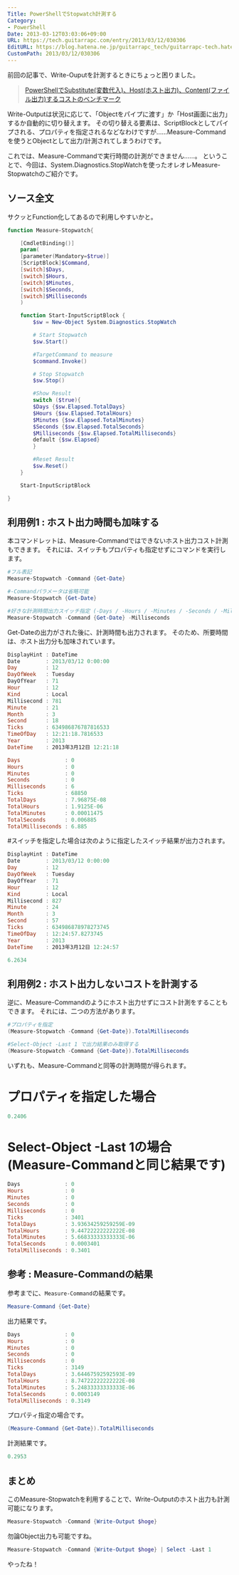```yaml
---
Title: PowerShellでStopwatch計測する
Category:
- PowerShell
Date: 2013-03-12T03:03:06+09:00
URL: https://tech.guitarrapc.com/entry/2013/03/12/030306
EditURL: https://blog.hatena.ne.jp/guitarrapc_tech/guitarrapc-tech.hatenablog.com/atom/entry/11696248318757675546
CustomPath: 2013/03/12/030306
---
```


前回の記事で、Write-Ouputを計測するときにちょっと困りました。

<blockquote><a href="http://guitarrapc.wordpress.com/2013/03/11/powershell%e3%81%a7substitute%e5%a4%89%e6%95%b0%e4%bb%a3%e5%85%a5%e3%80%81host%e3%83%9b%e3%82%b9%e3%83%88%e5%87%ba%e5%8a%9b%e3%80%81content%e3%83%95%e3%82%a1%e3%82%a4%e3%83%ab%e5%87%ba%e5%8a%9b/" target="_blank">PowerShellでSubstitute(変数代入)、Host(ホスト出力)、Content(ファイル出力)するコストのベンチマーク</a></blockquote>

Write-Outputは状況に応じて、「Objectをパイプに渡す」か「Host画面に出力」するか自動的に切り替えます。
その切り替える要素は、ScriptBlockとしてパイプされる、プロパティを指定されるなどなわけですが……Measure-Commandを使うとObjectとして出力/計測されてしまうわけです。

これでは、Measure-Commandで実行時間の計測ができません……。
ということで、今回は、System.Diagnostics.StopWatchを使ったオレオレMeasure-Stopwatchのご紹介です。




## ソース全文
サクッとFunction化してあるので利用しやすいかと。
```ps1
function Measure-Stopwatch{

    [CmdletBinding()]
    param(
    [parameter(Mandatory=$true)]
    [ScriptBlock]$Command,
    [switch]$Days,
    [switch]$Hours,
    [switch]$Minutes,
    [switch]$Seconds,
    [switch]$Milliseconds
    )

    function Start-InputScriptBlock {
        $sw = New-Object System.Diagnostics.StopWatch

        # Start Stopwatch
        $sw.Start()

        #TargetCommand to measure
        $command.Invoke()

        # Stop Stopwatch
        $sw.Stop()

        #Show Result
        switch ($true){
        $Days {$sw.Elapsed.TotalDays}
        $Hours {$sw.Elapsed.TotalHours}
        $Minutes {$sw.Elapsed.TotalMinutes}
        $Seconds {$sw.Elapsed.TotalSeconds}
        $Milliseconds {$sw.Elapsed.TotalMilliseconds}
        default {$sw.Elapsed}
        }

        #Reset Result
        $sw.Reset()
    }

    Start-InputScriptBlock

}
```


## 利用例1 : ホスト出力時間も加味する
本コマンドレットは、Measure-Commandではできないホスト出力コスト計測もできます。
それには、スイッチもプロパティも指定せずにコマンドを実行します。
```ps1
#フル表記
Measure-Stopwatch -Command {Get-Date}

#-Commandパラメータは省略可能
Measure-Stopwatch {Get-Date}

#好きな計測時間出力スイッチ指定 (-Days / -Hours / -Minutes / -Seconds / -Milliseconds)
Measure-Stopwatch -Command {Get-Date} -Milliseconds
```


Get-Dateの出力がされた後に、計測時間も出力されます。
そのため、所要時間は、ホスト出力分も加味されています。
```ps1
DisplayHint : DateTime
Date        : 2013/03/12 0:00:00
Day         : 12
DayOfWeek   : Tuesday
DayOfYear   : 71
Hour        : 12
Kind        : Local
Millisecond : 781
Minute      : 21
Month       : 3
Second      : 18
Ticks       : 634986876787816533
TimeOfDay   : 12:21:18.7816533
Year        : 2013
DateTime    : 2013年3月12日 12:21:18

Days              : 0
Hours             : 0
Minutes           : 0
Seconds           : 0
Milliseconds      : 6
Ticks             : 68850
TotalDays         : 7.96875E-08
TotalHours        : 1.9125E-06
TotalMinutes      : 0.00011475
TotalSeconds      : 0.006885
TotalMilliseconds : 6.885

```


#スイッチを指定した場合は次のように指定したスイッチ結果が出力されます。
```ps1
DisplayHint : DateTime
Date        : 2013/03/12 0:00:00
Day         : 12
DayOfWeek   : Tuesday
DayOfYear   : 71
Hour        : 12
Kind        : Local
Millisecond : 827
Minute      : 24
Month       : 3
Second      : 57
Ticks       : 634986878978273745
TimeOfDay   : 12:24:57.8273745
Year        : 2013
DateTime    : 2013年3月12日 12:24:57

6.2634
```


## 利用例2 : ホスト出力しないコストを計測する
逆に、Measure-Commandのようにホスト出力せずにコスト計測をすることもできます。
それには、二つの方法があります。
```ps1
#プロパティを指定
(Measure-Stopwatch -Command {Get-Date}).TotalMilliseconds

#Select-Object -Last 1 で出力結果のみ取得する
(Measure-Stopwatch -Command {Get-Date}).TotalMilliseconds
```


いずれも、Measure-Commandと同等の計測時間が得られます。

# プロパティを指定した場合
```ps1
0.2406
```


# Select-Object -Last 1の場合 (Measure-Commandと同じ結果です)
```ps1
Days              : 0
Hours             : 0
Minutes           : 0
Seconds           : 0
Milliseconds      : 0
Ticks             : 3401
TotalDays         : 3.93634259259259E-09
TotalHours        : 9.44722222222222E-08
TotalMinutes      : 5.66833333333333E-06
TotalSeconds      : 0.0003401
TotalMilliseconds : 0.3401
```


## 参考 : Measure-Commandの結果
参考までに、`Measure-Command`の結果です。
```ps1
Measure-Command {Get-Date}
```


出力結果です。
```ps1
Days              : 0
Hours             : 0
Minutes           : 0
Seconds           : 0
Milliseconds      : 0
Ticks             : 3149
TotalDays         : 3.64467592592593E-09
TotalHours        : 8.74722222222222E-08
TotalMinutes      : 5.24833333333333E-06
TotalSeconds      : 0.0003149
TotalMilliseconds : 0.3149
```


プロパティ指定の場合です。
```ps1
(Measure-Command {Get-Date}).TotalMilliseconds
```


計測結果です。
```ps1
0.2953
```


## まとめ
このMeasure-Stopwatchを利用することで、Write-Outputのホスト出力も計測可能になります。
```ps1
Measure-Stopwatch -Command {Write-Output $hoge}
```


勿論Object出力も可能ですね。
```ps1
Measure-Stopwatch -Command {Write-Output $hoge} | Select -Last 1
```



やったね！
